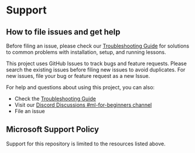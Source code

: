 # Support
## How to file issues and get help  

Before filing an issue, please check our [Troubleshooting Guide](TROUBLESHOOTING.md) for solutions to common problems with installation, setup, and running lessons.

This project uses GitHub Issues to track bugs and feature requests. Please search the existing 
issues before filing new issues to avoid duplicates.  For new issues, file your bug or 
feature request as a new Issue.

For help and questions about using this project, you can also:
- Check the [Troubleshooting Guide](TROUBLESHOOTING.md)
- Visit our [Discord Discussions #ml-for-beginners channel](https://aka.ms/foundry/discord)
- File an issue

## Microsoft Support Policy  

Support for this repository is limited to the resources listed above.

